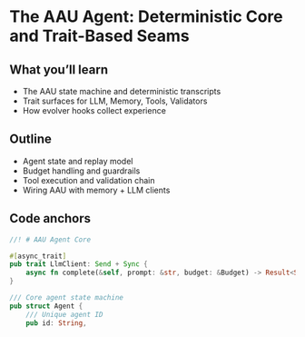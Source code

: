 # The AAU Agent: Deterministic Core and Trait-Based Seams

## What you’ll learn
- The AAU state machine and deterministic transcripts
- Trait surfaces for LLM, Memory, Tools, Validators
- How evolver hooks collect experience

## Outline
- Agent state and replay model
- Budget handling and guardrails
- Tool execution and validation chain
- Wiring AAU with memory + LLM clients

## Code anchors

```1:19:agent/crates/agent-core/src/lib.rs
//! # AAU Agent Core
```

```48:66:agent/crates/agent-core/src/traits.rs
#[async_trait]
pub trait LlmClient: Send + Sync {
    async fn complete(&self, prompt: &str, budget: &Budget) -> Result<String>;
}
```

```45:61:agent/crates/agent-core/src/state.rs
/// Core agent state machine
pub struct Agent {
    /// Unique agent ID
    pub id: String,
```



